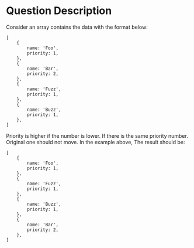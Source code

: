# Question Description

Consider an array contains the data with the format below:

```
[
    {
        name: 'Foo',
        priority: 1,
    },
    {
        name: 'Bar',
        priority: 2,
    },
    {
        name: 'Fuzz',
        priority: 1,
    },
    {
        name: 'Buzz',
        priority: 1,
    },
]
```

Priority is higher if the number is lower. If there is the same priority number. Original one should not move. In the example above, The result should be:

```
[
    {
        name: 'Foo',
        priority: 1,
    },
    {
        name: 'Fuzz',
        priority: 1,
    },
    {
        name: 'Buzz',
        priority: 1,
    },
    {
        name: 'Bar',
        priority: 2,
    },
]
```